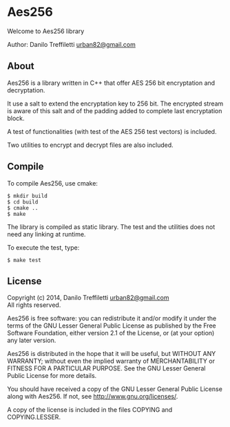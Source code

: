 # Aes256

Welcome to Aes256 library

Author: Danilo Treffiletti <urban82@gmail.com>

## About

Aes256 is a library written in C++ that offer AES 256 bit encryptation
and decryptation.

It use a salt to extend the encryptation key to 256 bit. The encrypted
stream is aware of this salt and of the padding added to complete last
encryptation block.

A test of functionalities (with test of the AES 256 test vectors) is
included.

Two utilities to encrypt and decrypt files are also included.


## Compile

To compile Aes256, use cmake:

```shell
$ mkdir build
$ cd build
$ cmake ..
$ make
```

The library is compiled as static library. The test and the utilities
does not need any linking at runtime.

To execute the test, type:

```shell
$ make test
```

## License

Copyright (c) 2014, Danilo Treffiletti <urban82@gmail.com>  
All rights reserved.

Aes256 is free software: you can redistribute it and/or modify
it under the terms of the GNU Lesser General Public License as
published by the Free Software Foundation, either version 2.1
of the License, or (at your option) any later version.

Aes256 is distributed in the hope that it will be useful,
but WITHOUT ANY WARRANTY; without even the implied warranty of
MERCHANTABILITY or FITNESS FOR A PARTICULAR PURPOSE. See the
GNU Lesser General Public License for more details.

You should have received a copy of the GNU Lesser General Public
License along with Aes256.
If not, see <http://www.gnu.org/licenses/>.

A copy of the license is included in the files COPYING and COPYING.LESSER.
